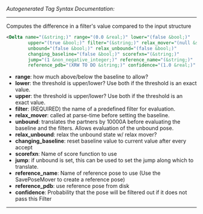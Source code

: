 <!-- THIS IS AN AUTOGENERATED FILE: Don't edit it directly, instead change the schema definition in the code itself. -->

_Autogenerated Tag Syntax Documentation:_

---
Computes the difference in a filter's value compared to the input structure

```xml
<Delta name="(&string;)" range="(0.0 &real;)" lower="(false &bool;)"
        upper="(true &bool;)" filter="(&string;)" relax_mover="(null &string;)"
        unbound="(false &bool;)" relax_unbound="(false &bool;)"
        changing_baseline="(false &bool;)" scorefxn="(&string;)"
        jump="(1 &non_negative_integer;)" reference_name="(&string;)"
        reference_pdb="(XRW TO DO &string;)" confidence="(1.0 &real;)" />
```

-   **range**: how much above/below the baseline to allow?
-   **lower**: the threshold is upper/lower? Use both if the threshold is an exact value.
-   **upper**: the threshold is upper/lower? Use both if the threshold is an exact value.
-   **filter**: (REQUIRED) the name of a predefined filter for evaluation.
-   **relax_mover**: called at parse-time before setting the baseline.
-   **unbound**: translates the partners by 10000A before evaluating the baseline and the filters. Allows evaluation of the unbound pose.
-   **relax_unbound**: relax the unbound state w/ relax mover?
-   **changing_baseline**: reset baseline value to current value after every accept
-   **scorefxn**: Name of score function to use
-   **jump**: if unbound is set, this can be used to set the jump along which to translate.
-   **reference_name**: Name of reference pose to use (Use the SavePoseMover to create a reference pose)
-   **reference_pdb**: use reference pose from disk
-   **confidence**: Probability that the pose will be filtered out if it does not pass this Filter

---
